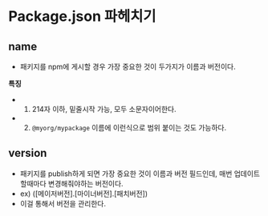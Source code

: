 # Package.json 파헤치기

## name

- 패키지를 npm에 게시할 경우 가장 중요한 것이 두가지가 이름과 버전이다.

**특징**

- 1.  214자 이하, 밑줄시작 가능, 모두 소문자이어한다.
- 2. `@myorg/mypackage` 이름에 이런식으로 범위 붙이는 것도 가능하다.

## version

- 패키지를 publish하게 되면 가장 중요한 것이 이름과 버전 필드인데, 매번 업데이트 할때마다 변경해줘야하는 버전이다.
- ex) ([메이저버전].[마이너버전].[패치버전])
- 이걸 통해서 버전을 관리한다.
